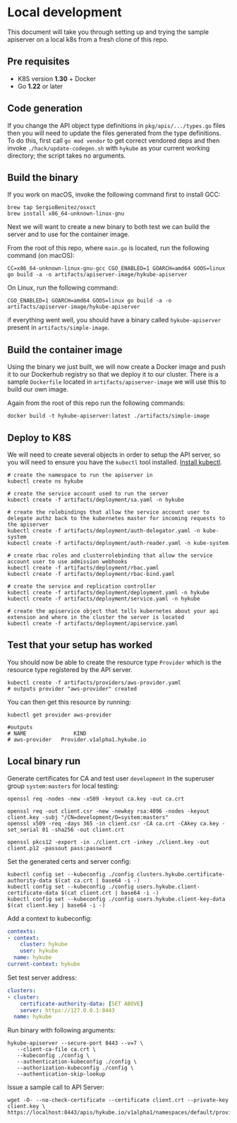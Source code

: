 # Local development

This document will take you through setting up and trying the sample apiserver on a local k8s from a fresh clone of this repo.

## Pre requisites

- K8S version **1.30** + Docker
- Go **1.22** or later

## Code generation

If you change the API object type definitions in `pkg/apis/.../types.go` files then you will need to update the files generated from the type definitions. To do this, first call `go mod vendor` to get correct vendored deps and then invoke `./hack/update-codegen.sh` with `hykube` as your current working directory; the script takes no arguments.

## Build the binary

If you work on macOS, invoke the following command first to install GCC:
```shell
brew tap SergioBenitez/osxct
brew install x86_64-unknown-linux-gnu
```

Next we will want to create a new binary to both test we can build the server and to use for the container image.

From the root of this repo, where ```main.go``` is located, run the following command (on macOS):
```shell
CC=x86_64-unknown-linux-gnu-gcc CGO_ENABLED=1 GOARCH=amd64 GOOS=linux go build -a -o artifacts/apiserver-image/hykube-apiserver
```

On Linux, run the following command:
```shell
CGO_ENABLED=1 GOARCH=amd64 GOOS=linux go build -a -o artifacts/apiserver-image/hykube-apiserver
```

if everything went well, you should have a binary called `hykube-apiserver` present in `artifacts/simple-image`.

## Build the container image

Using the binary we just built, we will now create a Docker image and push it to our Dockerhub registry so that we deploy it to our cluster.
There is a sample `Dockerfile` located in `artifacts/apiserver-image` we will use this to build our own image.

Again from the root of this repo run the following commands:
```
docker build -t hykube-apiserver:latest ./artifacts/simple-image
```

## Deploy to K8S

We will need to create several objects in order to setup the API server, so you will need to ensure you have the `kubectl` tool installed. [Install kubectl](https://kubernetes.io/docs/tasks/tools/install-kubectl/).

```shell
# create the namespace to run the apiserver in
kubectl create ns hykube

# create the service account used to run the server
kubectl create -f artifacts/deployment/sa.yaml -n hykube

# create the rolebindings that allow the service account user to delegate authz back to the kubernetes master for incoming requests to the apiserver
kubectl create -f artifacts/deployment/auth-delegator.yaml -n kube-system
kubectl create -f artifacts/deployment/auth-reader.yaml -n kube-system

# create rbac roles and clusterrolebinding that allow the service account user to use admission webhooks
kubectl create -f artifacts/deployment/rbac.yaml
kubectl create -f artifacts/deployment/rbac-bind.yaml

# create the service and replication controller
kubectl create -f artifacts/deployment/deployment.yaml -n hykube
kubectl create -f artifacts/deployment/service.yaml -n hykube

# create the apiservice object that tells kubernetes about your api extension and where in the cluster the server is located
kubectl create -f artifacts/deployment/apiservice.yaml
```

## Test that your setup has worked

You should now be able to create the resource type `Provider` which is the resource type registered by the API server.

```shell
kubectl create -f artifacts/providers/aws-provider.yaml
# outputs provider "aws-provider" created
```

You can then get this resource by running:

```shell
kubectl get provider aws-provider

#outputs
# NAME               KIND
# aws-provider   Provider.v1alpha1.hykube.io
```

## Local binary run

Generate certificates for CA and test user `development` in the superuser group `system:masters` for local testing:
```shell
openssl req -nodes -new -x509 -keyout ca.key -out ca.crt

openssl req -out client.csr -new -newkey rsa:4096 -nodes -keyout client.key -subj "/CN=development/O=system:masters"
openssl x509 -req -days 365 -in client.csr -CA ca.crt -CAkey ca.key -set_serial 01 -sha256 -out client.crt

openssl pkcs12 -export -in ./client.crt -inkey ./client.key -out client.p12 -passout pass:password
```
Set the generated certs and server config:
```shell
kubectl config set --kubeconfig ./config clusters.hykube.certificate-authority-data $(cat ca.crt | base64 -i -)
kubectl config set --kubeconfig ./config users.hykube.client-certificate-data $(cat client.crt | base64 -i -)
kubectl config set --kubeconfig ./config users.hykube.client-key-data $(cat client.key | base64 -i -)
```
Add a context to kubeconfig:
```yaml
contexts:
- context:
    cluster: hykube
    user: hykube
  name: hykube
current-context: hykube
```
Set test server address:
```yaml
clusters:
- cluster:
    certificate-authority-data: [SET ABOVE]
    server: https://127.0.0.1:8443
  name: hykube
```

Run binary with following arguments:
```shell
hykube-apiserver --secure-port 8443 --v=7 \
   --client-ca-file ca.crt \
   --kubeconfig ./config \
   --authentication-kubeconfig ./config \
   --authorization-kubeconfig ./config \
   --authentication-skip-lookup
```

Issue a sample call to API Server:
```shell
wget -O- --no-check-certificate --certificate client.crt --private-key client.key \
https://localhost:8443/apis/hykube.io/v1alpha1/namespaces/default/providers
```